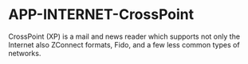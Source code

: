 APP-INTERNET-CrossPoint
=======================

CrossPoint (XP) is a mail and news reader which supports not only the Internet also ZConnect formats, Fido, and a few less common types of networks. 
